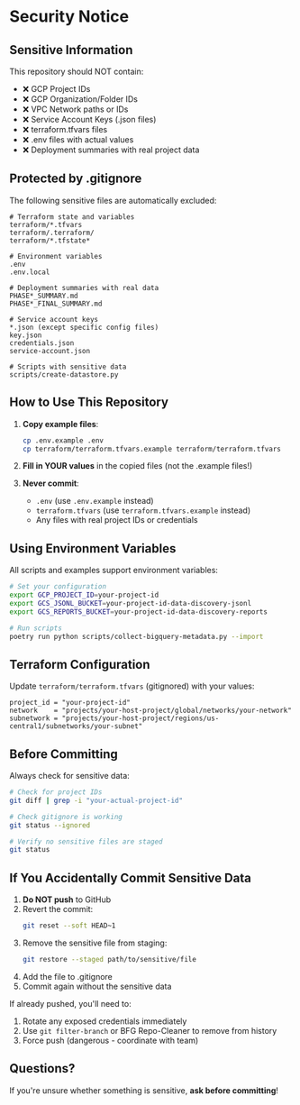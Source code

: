 # Security Notice

## Sensitive Information

This repository should NOT contain:

- ❌ GCP Project IDs
- ❌ GCP Organization/Folder IDs
- ❌ VPC Network paths or IDs
- ❌ Service Account Keys (.json files)
- ❌ terraform.tfvars files
- ❌ .env files with actual values
- ❌ Deployment summaries with real project data

## Protected by .gitignore

The following sensitive files are automatically excluded:

```
# Terraform state and variables
terraform/*.tfvars
terraform/.terraform/
terraform/*.tfstate*

# Environment variables
.env
.env.local

# Deployment summaries with real data
PHASE*_SUMMARY.md
PHASE*_FINAL_SUMMARY.md

# Service account keys
*.json (except specific config files)
key.json
credentials.json
service-account.json

# Scripts with sensitive data
scripts/create-datastore.py
```

## How to Use This Repository

1. **Copy example files**:
   ```bash
   cp .env.example .env
   cp terraform/terraform.tfvars.example terraform/terraform.tfvars
   ```

2. **Fill in YOUR values** in the copied files (not the .example files!)

3. **Never commit**:
   - `.env` (use `.env.example` instead)
   - `terraform.tfvars` (use `terraform.tfvars.example` instead)
   - Any files with real project IDs or credentials

## Using Environment Variables

All scripts and examples support environment variables:

```bash
# Set your configuration
export GCP_PROJECT_ID=your-project-id
export GCS_JSONL_BUCKET=your-project-id-data-discovery-jsonl
export GCS_REPORTS_BUCKET=your-project-id-data-discovery-reports

# Run scripts
poetry run python scripts/collect-bigquery-metadata.py --import
```

## Terraform Configuration

Update `terraform/terraform.tfvars` (gitignored) with your values:

```hcl
project_id = "your-project-id"
network    = "projects/your-host-project/global/networks/your-network"
subnetwork = "projects/your-host-project/regions/us-central1/subnetworks/your-subnet"
```

## Before Committing

Always check for sensitive data:

```bash
# Check for project IDs
git diff | grep -i "your-actual-project-id"

# Check gitignore is working
git status --ignored

# Verify no sensitive files are staged
git status
```

## If You Accidentally Commit Sensitive Data

1. **Do NOT push** to GitHub
2. Revert the commit:
   ```bash
   git reset --soft HEAD~1
   ```
3. Remove the sensitive file from staging:
   ```bash
   git restore --staged path/to/sensitive/file
   ```
4. Add the file to .gitignore
5. Commit again without the sensitive data

If already pushed, you'll need to:
1. Rotate any exposed credentials immediately
2. Use `git filter-branch` or BFG Repo-Cleaner to remove from history
3. Force push (dangerous - coordinate with team)

## Questions?

If you're unsure whether something is sensitive, **ask before committing**!
